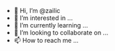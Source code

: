 - 👋 Hi, I’m @zailic
- 👀 I’m interested in ...
- 🌱 I’m currently learning ...
- 💞️ I’m looking to collaborate on ...
- 📫 How to reach me ...

<!---
zailic/zailic is a ✨ special ✨ repository because its `README.md` (this file) appears on your GitHub profile.
You can click the Preview link to take a look at your changes.
--->
